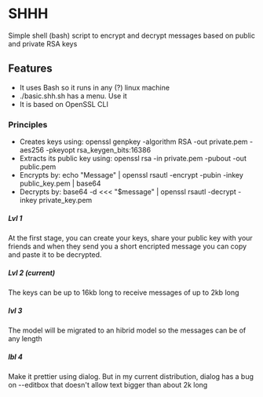 # SHHH
Simple shell (bash) script to encrypt and decrypt messages based on public and private RSA keys 
## Features
- It uses Bash so it runs in any (?) linux machine
- ./basic.shh.sh has a menu. Use it
- It is based on OpenSSL CLI



### Principles
- Creates keys using: openssl genpkey -algorithm RSA -out private.pem -aes256 -pkeyopt rsa_keygen_bits:16386
- Extracts its public key using: openssl rsa -in private.pem -pubout -out public.pem
- Encrypts by: echo "Message" | openssl rsautl -encrypt -pubin -inkey public_key.pem | base64
- Decrypts by: base64 -d <<< "$message" | openssl rsautl -decrypt -inkey private_key.pem

##### Lvl 1
At the first stage, you can create your keys, share your public key with your friends and when they send you a short encripted message you can copy and paste it to be decrypted.
##### Lvl 2 (current)
The keys can be up to 16kb long to receive messages of up to 2kb long
##### lvl 3
The model will be migrated to an hibrid model so the messages can be of any length
##### lbl 4
Make it prettier using dialog. But in my current distribution, dialog has a bug on --editbox that doesn't allow text bigger than about 2k long

